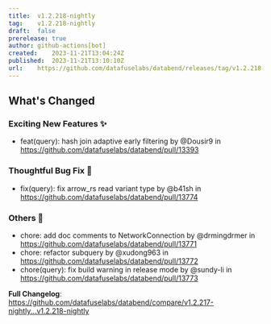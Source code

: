 ```yaml
---
title:	v1.2.218-nightly
tag:	v1.2.218-nightly
draft:	false
prerelease:	true
author:	github-actions[bot]
created:	2023-11-21T13:04:24Z
published:	2023-11-21T13:10:10Z
url:	https://github.com/datafuselabs/databend/releases/tag/v1.2.218-nightly
---
```

<!-- Release notes generated using configuration in .github/release.yml at main -->

## What's Changed
### Exciting New Features ✨
* feat(query): hash join adaptive early filtering by @Dousir9 in https://github.com/datafuselabs/databend/pull/13393
### Thoughtful Bug Fix 🔧
* fix(query): fix arrow_rs read variant type by @b41sh in https://github.com/datafuselabs/databend/pull/13774
### Others 📒
* chore: add doc comments to NetworkConnection by @drmingdrmer in https://github.com/datafuselabs/databend/pull/13771
* chore: refactor subquery by @xudong963 in https://github.com/datafuselabs/databend/pull/13772
* chore(query): fix build warning in release mode by @sundy-li in https://github.com/datafuselabs/databend/pull/13773


**Full Changelog**: https://github.com/datafuselabs/databend/compare/v1.2.217-nightly...v1.2.218-nightly
